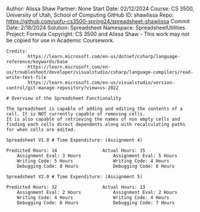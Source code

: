 ﻿
Author: Alissa Shaw
Partner: None
Start Date: 02/12/2024
Course: CS 3500, University of Utah, School of Computing
GitHub ID: shawlissa
Repo: https://github.com/uofu-cs3500-spring24/spreadsheet-shawlissa
Commit Date: 2/18/2024
Solution: Spreadsheet
Namespace: SpreadsheetUtilities
Project: Formula 
Copyright: CS 3500 and Alissa Shaw - This work may not be copied for use in Academic Coursework.
```
Credits: 
		https://learn.microsoft.com/en-us/dotnet/csharp/language-reference/keywords/base
		https://learn.microsoft.com/en-us/troubleshoot/developer/visualstudio/csharp/language-compilers/read-write-text-file
		https://learn.microsoft.com/en-us/visualstudio/version-control/git-manage-repository?view=vs-2022

# Overview of the Spreadsheet Functionality

The Spreadsheet is capable of adding and editing the contents of a cell. It is NOT currently capable of removing cells.
It is also capable of retrieving the names of non empty cells and finding each cells direct dependents along with recalculating paths
for when cells are edited.

Spreadsheet V1.0 # Time Expenditure: (Assignment 4)

Predicted Hours: 14					Actual Hours: 15
	Assignment Eval: 3 Hours			Assignment Eval: 5 Hours
	Writing Code: 5 Hours				Writing Code: 4 Hours
	Debugging Code: 8 Hours				Debugging Code: 6 Hours

Spreadsheet V2.0 # Time Expenditure: (Assignment 5)

Predicted Hours: 12					Actual Hours: 13
	Assignment Eval: 2 Hours			Assignment Eval: 2 Hours
	Writing Code: 4 Hours				Writing Code: 4 Hours
	Debugging Code: 6 Hours				Debugging Code: 7 Hours


